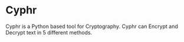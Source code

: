 # Cyphr
Cyphr is a Python based tool for Cryptography. Cyphr can Encrypt and Decrypt text in 5 different methods.
